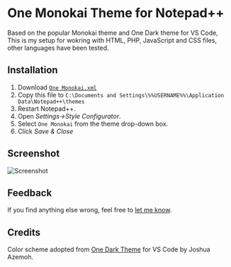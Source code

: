 One Monokai Theme for Notepad++
=============

Based on the popular Monokai theme and One Dark theme for VS Code, This is my setup for wokring with HTML, PHP, JavaScript and CSS files, other languages have been tested.

Installation
--------------------------

1. Download [`One Monokai.xml`](https://raw.githubusercontent.com/mnmlize/npp-one-monokai-theme/master/One%20Monokai.xml)
2. Copy this file to `C:\Documents and Settings\%%USERNAME%%\Application Data\Notepad++\themes`
3. Restart Notepad++.
4. Open *Settings->Style Configurator*.
5. Select `One Monokai` from the theme drop-down box.
6. Click *Save & Close*

Screenshot
----------
![Screenshot](https://raw.githubusercontent.com/mnmlize/npp-one-monokai-theme/master/screenshot.png "Screenshot")

Feedback
------
If you find anything else wrong, feel free to [let me know](https://github.com/mnmlize/npp-one-monokai-theme/issues/new).

Credits
------
Color scheme adopted from [One Dark Theme](https://marketplace.visualstudio.com/items?itemName=azemoh.theme-onedark) for VS Code by Joshua Azemoh.


   
